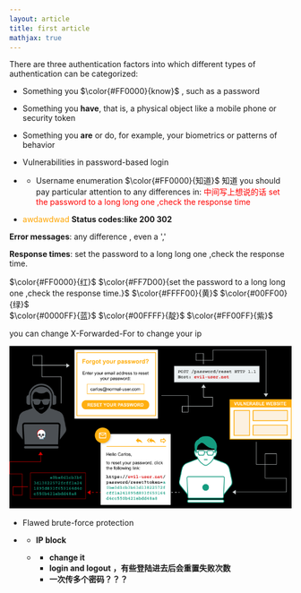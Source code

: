 ```yaml
---
layout: article
title: first article
mathjax: true
---
```


There are three authentication factors into which different types of authentication can be categorized:

- Something you $\color{#FF0000}{know}$ , such as a password
- Something you **have**, that is, a physical object like a mobile     phone or security token
- Something you **are** or do, for example, your biometrics or     patterns of behavior

- Vulnerabilities     in password-based login 

- - Username      enumeration
$\color{#FF0000}{知道}$ 
知道
you should pay particular attention to any differences in:
<font color="red">中间写上想说的话</font>
<font color="red">set the password to a long long one ,check the response time</font>
- <font color="orange">awdawdwad </font>**Status codes:like 200 302** 

**Error messages**: any difference , even a ','

**Response times**: set the password to a long long one ,check the response time.

$\color{#FF0000}{红}$ 
$\color{#FF7D00}{set the password to a long long one ,check the response time.}$ 
$\color{#FFFF00}{黄}$ 
$\color{#00FF00}{绿}$  
$\color{#0000FF}{蓝}$ 
$\color{#00FFFF}{靛}$ 
$\color{#FF00FF}{紫}$ 

you can change X-Forwarded-For to change your ip 

 ![image-20210515211748781](image-20210515211748781.png)

- Flawed     brute-force protection

- - **IP block**

  - - **change it**
    - **login       and logout** **，有些登陆进去后会重置失败次数**
    - **一次传多个密码？？？**